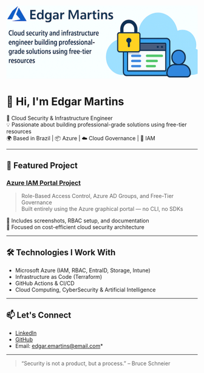 <p align="center">
  <img src="github-profile-banner2nd.png" alt="GitHub Profile Banner">
</p>

# 👋 Hi, I'm Edgar Martins

🔐 Cloud Security & Infrastructure Engineer  
💡 Passionate about building professional-grade solutions using free-tier resources  
🌍 Based in Brazil | 📦 Azure | ☁️ Cloud Governance | 🔐 IAM

---

## 🚀 Featured Project

### [Azure IAM Portal Project](https://github.com/edomartinss/azure-iam-portal)
> Role-Based Access Control, Azure AD Groups, and Free-Tier Governance  
> Built entirely using the Azure graphical portal — no CLI, no SDKs

📸 Includes screenshots, RBAC setup, and documentation  
🧠 Focused on cost-efficient cloud security architecture

---

## 🛠️ Technologies I Work With

- Microsoft Azure (IAM, RBAC, EntraID, Storage, Intune)
- Infrastructure as Code (Terraform)
- GitHub Actions & CI/CD
- Cloud Computing, CyberSecurity & Artificial Intelligence

---

## 📫 Let's Connect

- [LinkedIn](https://www.linkedin.com/in/edomartinss)
- [GitHub](https://github.com/edomartinss)
- Email: edgar.emartins@email.com*

---

> “Security is not a product, but a process.” – Bruce Schneier
